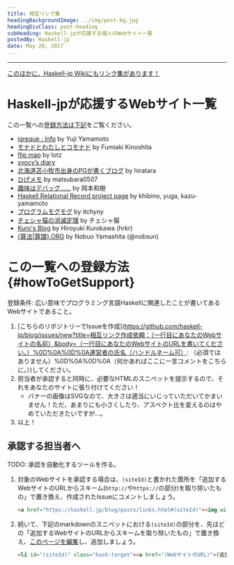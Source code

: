 ```yaml
---
title: 相互リンク集
headingBackgroundImage: ../img/post-bg.jpg
headingDivClass: post-heading
subHeading: Haskell-jpが応援する個人のWebサイト一覧
postedBy: Haskell-jp
date: May 28, 2017
...
```

---

[このほかに、Haskell-jp Wikiにもリンク集があります！](https://wiki.haskell.jp/Links)

# Haskell-jpが応援するWebサイト一覧

この一覧への[登録方法は下記](#howToGetSupport)をご覧ください。

<ul>
<li id="the.igreque.info" class="hash-target"><a href="http://the.igreque.info">igreque : Info</a> by Yuji Yamamoto</li>
<li id="fumieval.hatenablog.com" class="hash-target"><a href="http://fumieval.hatenablog.com">モナドとわたしとコモナド</a> by Fumiaki Kinoshita</li>
<li id="lotz84.github.io" class="hash-target"><a href="https://lotz84.github.io">flip map</a> by lotz</li>
<li id="syocy.hatenablog.com" class="hash-target"><a href="http://syocy.hatenablog.com/">syocy’s diary</a></li>
<li id="hiratara.hatenadiary.jp" class="hash-target"><a href="http://hiratara.hatenadiary.jp/">北海道苫小牧市出身のPGが書くブログ</a> by hiratara</li>
<li id="matsubara0507.github.io" class="hash-target"><a href="https://matsubara0507.github.io/">ひげメモ</a> by matsubara0507</li>
<li id="kakkun61.hatenablog.com/archive/category/Haskell" class="hash-target"><a href="http://kakkun61.hatenablog.com/archive/category/Haskell">趣味はデバッグ……</a> by 岡本和樹</li>
<li id="khibino.github.io/haskell-relational-record" class="hash-target"><a href="http://khibino.github.io/haskell-relational-record/">Haskell Relational Record project page</a> by khibino, yuga, kazu-yamamoto</li>
<li id="itchyny.hatenablog.com" class="hash-target"><a href="http://itchyny.hatenablog.com/">プログラムモグモグ</a> by itchyny</li>
<li id="ccvanishing.hateblo.jp" class="hash-target"><a href="http://ccvanishing.hateblo.jp/">チェシャ猫の消滅定理</a> by チェシャ猫</li>
<li id="kurokawh.blogspot.jp" class="hash-target"><a href="http://kurokawh.blogspot.jp/">Kuro's Blog</a> by Hiroyuki Kurokawa (hrkr)</li>
<li id="www.sampou.org" class="hash-target"><a href="http:/www.sampou.org">{算法|算譜}.ORG</a> by Nobuo Yamashita (@nobsun)</li>
</ul>

# この一覧への登録方法 {#howToGetSupport}

登録条件: 広い意味でプログラミング言語Haskellに関連したことが書いてあるWebサイトであること。

1. [こちらのリポジトリーでIssueを作成](https://github.com/haskell-jp/blog/issues/new?title=相互リンク作成依頼：（一行目にあなたのWebサイトの名前）&body=（一行目にあなたのWebサイトのURLを書いてください。）%0D%0A%0D%0A運営者の氏名（ハンドルネーム可）: （必須ではありません）%0D%0A%0D%0A（何かあればここに一言コメントをこちらに。）)してください。
1. 担当者が承認すると同時に、必要なHTMLのスニペットを提示するので、それをあなたのサイトに張り付けてください！
    - バナーの画像はSVGなので、大きさは適当にいじっていただいてかまいません！ただ、あまりにも小さくしたり、アスペクト比を変えるのはやめていただきたいですが...。
1. 以上！

## 承認する担当者へ

TODO: 承認を自動化するツールを作る。

1. 対象のWebサイトを承認する場合は、`(siteId)`と書かれた箇所を「追加するWebサイトのURLからスキーム(`http://`や`https://`の部分)を取り除いたもの」で置き換え、作成されたIssueにコメントしましょう。
    ```html
    <a href="https://haskell.jp/blog/posts/links.html#(siteId)"><img width="234" src="https://haskell.jp/img/supported-by-haskell-jp.svg" alt="Supported By Haskell-jp."></a>
    ```
1. 続いて、下記のmarkdownのスニペットにおける`(siteId)`の部分を、先ほどの「追加するWebサイトのURLからスキームを取り除いたもの」で置き換え、[このページを編集](https://github.com/haskell-jp/blog/edit/master/preprocessed-site/posts/links.md)し、追加しましょう。

    ```html
    <li id="(siteId)" class="hash-target"><a href="(WebサイトのURL)">(追加するWebサイトの名前)</a>( by 運営者の氏名があれば)</li>
    ```
